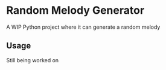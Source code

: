 # Random Melody Generator
A WIP Python project where it can generate a random melody 

## Usage
Still being worked on

